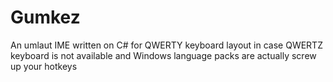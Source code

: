 # Gumkez
An umlaut IME written on C# for QWERTY keyboard layout in case QWERTZ keyboard is not available and Windows language packs are actually screw up your hotkeys
